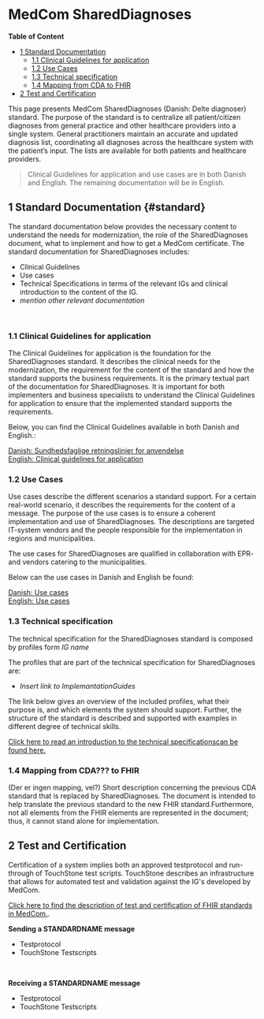 <!-- HomePage -->
# MedCom SharedDiagnoses 
<!-- below is the table of content. Ensure to update it. -->
**Table of Content**
* [1 Standard Documentation](#standard)
  * [1.1 Clinical Guidelines for application](#11-clinical-guidelines-for-application)
  * [1.2 Use Cases](#12-use-cases)
  * [1.3 Technical specification](#13-technical-specification)
  * [1.4 Mapping from CDA to FHIR](#14-mapping-from-oioxml-to-fhir)
* [2 Test and Certification](#2-test-and-certification)


This page presents MedCom SharedDiagnoses (Danish: Delte diagnoser) standard. The purpose of the standard is to centralize all patient/citizen diagnoses from general practice and other healthcare providers into a single system. General practitioners maintain an accurate and updated diagnosis list, coordinating all diagnoses across the healthcare system with the patient’s input. The lists are available for both patients and healthcare providers.
 
> Clinical Guidelines for application and use cases are in both Danish and English. The remaining documentation will be in English.

## 1 Standard Documentation {#standard}
The standard documentation below provides the necessary content to understand the needs for modernization, the role of the SharedDiagnoses document, what to implement and how to get a MedCom certificate. The standard documentation for SharedDiagnoses includes:
  * Clinical Guidelines
  * Use cases
  * Technical Specifications in terms of the relevant IGs and clinical introduction to the content of the IG.
  * *mention other relevant documentation*
<p>&nbsp;</p>

### 1.1 Clinical Guidelines for application 
The Clinical Guidelines for application is the foundation for the SharedDiagnoses standard. It describes the clinical needs for the modernization, the requirement for the content of the standard and how the standard supports the business requirements. It is the primary textual part of the documentation for SharedDiagnoses. It is important for both implementers and business specialists to understand the Clinical Guidelines for application to ensure that the implemented standard supports the requirements.

Below, you can find the Clinical Guidelines available in both Danish and English.:

[Danish: Sundhedsfaglige retningslinjer for anvendelse](assets/documents/Clinical-guidelines-DA.md) <br> 
[English: Clinical guidelines for application](assets/documents/Clinical-guidelines-ENG.md) 

### 1.2 Use Cases

Use cases describe the different scenarios a standard support. For a certain real-world scenario, it describes the requirements for the content of a message. The purpose of the use cases is to ensure a coherent implementation and use of SharedDiagnoses. The descriptions are targeted IT-system vendors and the people responsible for the implementation in regions and municipalities.

The use cases for SharedDiagnoses are qualified in collaboration with EPR- and vendors catering to the municipalities.

Below can the use cases in Danish and English be found:

[Danish: Use cases](assets/documents/UseCases-DA.md) <br> 
[English: Use cases](assets/documents/UseCases-ENG.md) 

### 1.3 Technical specification

The technical specification for the SharedDiagnoses standard is composed by profiles form *IG name* 

The profiles that are part of the technical specification for SharedDiagnoses are: 
 * *Insert link to ImplemantationGuides*

The link below gives an overview of the included profiles, what their purpose is, and which elements the system should support. Further, the structure of the standard is described and supported with examples in different degree of technical skills.

[Click here to read an introduction to the technical specificationscan be found here.](assets/documents/Intro-Technical-Spec-ENG.md)

### 1.4 Mapping from CDA??? to FHIR
(Der er ingen mapping, vel?)
Short description concerning the previous CDA standard that is replaced by SharedDiagnoses. 
The document is intended to help translate the previous standard to the new FHIR standard.Furthermore, not all elements from the FHIR elements are represented in the document;  thus, it cannot stand alone for implementation. 

## 2 Test and Certification
Certification of a system implies both an approved testprotocol and run-through of TouchStone test scripts. TouchStone describes an infrastructure that allows for automated test and validation against the IG's developed by MedCom. 

 [Click here to find the description of test and certification of FHIR standards in MedCom.](https://tmsmedcom.github.io/GitHubPagesTest/#test-and-certification). 

**Sending a STANDARDNAME message**
  * Testprotocol
  * TouchStone Testscripts
<p>&nbsp;</p>
 
**Receiving a STANDARDNAME message**
  * Testprotocol
  * TouchStone Testscripts
<p>&nbsp;</p>

